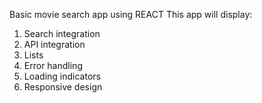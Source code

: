 Basic movie search app using REACT
This app will display:
1. Search integration
2. API integration
3. Lists
4. Error handling
5. Loading indicators
6. Responsive design
